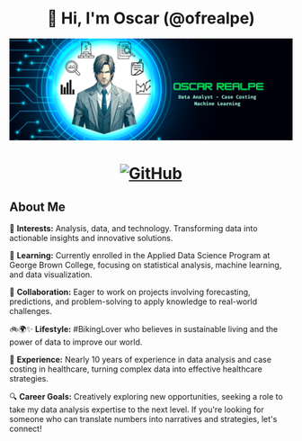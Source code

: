 <!DOCTYPE html>
<html lang="es">
<head>
    <meta charset="UTF-8">
    <meta name="viewport" content="width=device-width, initial-scale=1.0">
  
<h1 align="center">👋 Hi, I'm Oscar (@ofrealpe)</h1>

<!-- Insertar imagen -->
<img src="Banner Final - Copy.png" alt="Descripción de la imagen">
</body>
</html>

<h1 align="center">
  
[![GitHub](https://img.shields.io/badge/LinkedIn-Connect-blue?style=flat-square&logo=linkedin)](https://www.linkedin.com/in/oscar-realpe-/)

</h1>

## About Me

👀 **Interests:** Analysis, data, and technology. Transforming data into actionable insights and innovative solutions.

🌱 **Learning:** Currently enrolled in the Applied Data Science Program at George Brown College, focusing on statistical analysis, machine learning, and data visualization.

💞️ **Collaboration:** Eager to work on projects involving forecasting, predictions, and problem-solving to apply knowledge to real-world challenges.

🚲🌍✨ **Lifestyle:** #BikingLover who believes in sustainable living and the power of data to improve our world.

🏥 **Experience:** Nearly 10 years of experience in data analysis and case costing in healthcare, turning complex data into effective healthcare strategies.

🔍 **Career Goals:** Creatively exploring new opportunities, seeking a role to take my data analysis expertise to the next level. If you're looking for someone who can translate numbers into narratives and strategies, let's connect!


<!---
ofrealpe/ofrealpe is a ✨ special ✨ repository because its `README.md` (this file) appears on your GitHub profile.
You can click the Preview link to take a look at your changes.
--->
